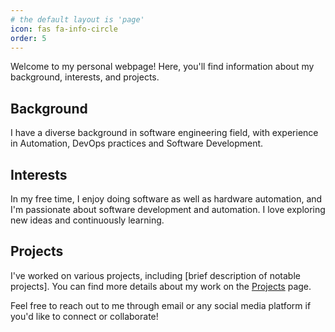 ```yaml
---
# the default layout is 'page'
icon: fas fa-info-circle
order: 5
---
```


Welcome to my personal webpage! Here, you'll find information about my background, interests, and projects.

## Background

I have a diverse background in software engineering field, with experience in Automation, DevOps practices and Software Development. 

## Interests

In my free time, I enjoy doing software as well as hardware automation, and I'm passionate about software development and automation. I love exploring new ideas and continuously learning.

## Projects

I've worked on various projects, including [brief description of notable projects]. You can find more details about my work on the [Projects](https://youtube.com/@iparvaizahmad) page.

Feel free to reach out to me through email or any social media platform if you'd like to connect or collaborate!
